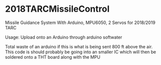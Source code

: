 # 2018TARCMissileControl
Missile Guidance System With Arduino, MPU6050, 2 Servos for 2018/2019 TARC

Usage:
Upload onto an Arduino through arduino softwater

Total waste of an arduino if this is what is being sent 800 ft above the air.
This code is should probably be going into an smaller IC which will then be soldered onto a THT board along with the MPU
